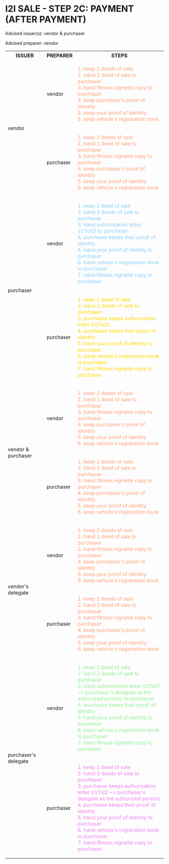 # I2I SALE - STEP 2C: PAYMENT (AFTER PAYMENT)

Advised issuer(s): vendor & purchaser

Advised preparer: vendor

<table>
  <tr>
    <th>ISSUER</th>
    <th>PREPARER</th>
    <th>STEPS</th>
  </tr>

  <tr>
    <!-- ISSUER: vendor -->
    <!-- PREPARER: vendor -->
    <td rowspan="2">vendor</td>
    <td>vendor</td>
    <td style="color: lightsalmon;">
      <ol style="padding: 0; list-style-position: inside;">
        <li>keep 2 deeds of sale</li>
        <li>hand 1 deed of sale to purchaser</li>
        <li>hand fitness vignette copy to purchaser</li>
        <li>keep purchaser's proof of identity</li>
        <li>keep your proof of identity</li>
        <li>keep vehicle's registration book</li>
      </ol>
    </td>
  </tr>
  <tr>
    <!-- ISSUER: vendor -->
    <!-- PREPARER: purchaser -->
    <td>purchaser</td>
    <td style="color: lightsalmon;">
      <ol style="padding: 0; list-style-position: inside;">
        <li>keep 2 deeds of sale</li>
        <li>hand 1 deed of sale to purchaser</li>
        <li>hand fitness vignette copy to purchaser</li>
        <li>keep purchaser's proof of identity</li>
        <li>keep your proof of identity</li>
        <li>keep vehicle's registration book</li>
      </ol>
    </td>
  </tr>

  <tr>
    <!-- ISSUER: purchaser -->
    <!-- PREPARER: vendor -->
    <td rowspan="2">purchaser</td>
    <td>vendor</td>
    <td style="color: lightskyblue;">
      <ol style="padding: 0; list-style-position: inside;">
        <li>keep 1 deed of sale</li>
        <li>hand 2 deeds of sale to purchaser</li>
        <li>hand authorization letter (i1ToI2) to purchaser</li>
        <li>purchaser keeps their proof of identity</li>
        <li>hand your proof of identity to purchaser</li>
        <li>hand vehicle's registration book to purchaser</li>
        <li>hand fitness vignette copy to purchaser</li>
      </ol>
    </td>
  </tr>
  <tr>
    <!-- ISSUER: purchaser -->
    <!-- PREPARER: purchaser -->
    <td>purchaser</td>
    <td style="color: gold;">
      <ol style="padding: 0; list-style-position: inside;">
        <li>keep 1 deed of sale</li>
        <li>hand 2 deeds of sale to purchaser</li>
        <li>purchaser keeps authorization letter (i1ToI2)</li>
        <li>purchaser keeps their proof of identity</li>
        <li>hand your proof of identity to purchaser</li>
        <li>hand vehicle's registration book to purchaser</li>
        <li>hand fitness vignette copy to purchaser</li>
      </ol>
    </td>
  </tr>

  <tr>
    <!-- ISSUER: vendor & purchaser -->
    <!-- PREPARER: vendor -->
    <td rowspan="2">vendor & purchaser</td>
    <td>vendor</td>
    <td style="color: lightsalmon;">
      <ol style="padding: 0; list-style-position: inside;">
        <li>keep 2 deeds of sale</li>
        <li>hand 1 deed of sale to purchaser</li>
        <li>hand fitness vignette copy to purchaser</li>
        <li>keep purchaser's proof of identity</li>
        <li>keep your proof of identity</li>
        <li>keep vehicle's registration book</li>
      </ol>
    </td>
  </tr>
  <tr>
    <!-- ISSUER: vendor & purchaser -->
    <!-- PREPARER: purchaser -->
    <td>purchaser</td>
    <td style="color: lightsalmon;">
      <ol style="padding: 0; list-style-position: inside;">
        <li>keep 2 deeds of sale</li>
        <li>hand 1 deed of sale to purchaser</li>
        <li>hand fitness vignette copy to purchaser</li>
        <li>keep purchaser's proof of identity</li>
        <li>keep your proof of identity</li>
        <li>keep vehicle's registration book</li>
      </ol>
    </td>
  </tr>

  <tr>
    <!-- ISSUER: vendor's delegate -->
    <!-- PREPARER: vendor -->
    <td rowspan="2">vendor's delegate</td>
    <td>vendor</td>
    <td style="color: lightsalmon;">
      <ol style="padding: 0; list-style-position: inside;">
        <li>keep 2 deeds of sale</li>
        <li>hand 1 deed of sale to purchaser</li>
        <li>hand fitness vignette copy to purchaser</li>
        <li>keep purchaser's proof of identity</li>
        <li>keep your proof of identity</li>
        <li>keep vehicle's registration book</li>
      </ol>
    </td>
  </tr>
  <tr>
    <!-- ISSUER: vendor's delegate -->
    <!-- PREPARER: purchaser -->
    <td>purchaser</td>
    <td style="color: lightsalmon;">
      <ol style="padding: 0; list-style-position: inside;">
        <li>keep 2 deeds of sale</li>
        <li>hand 1 deed of sale to purchaser</li>
        <li>hand fitness vignette copy to purchaser</li>
        <li>keep purchaser's proof of identity</li>
        <li>keep your proof of identity</li>
        <li>keep vehicle's registration book</li>
      </ol>
    </td>
  </tr>

  <tr>
    <!-- ISSUER: purchaser's delegate -->
    <!-- PREPARER: vendor -->
    <td rowspan="2">purchaser's delegate</td>
    <td>vendor</td>
    <td style="color: lightgreen;">
      <ol style="padding: 0; list-style-position: inside;">
        <li>keep 1 deed of sale</li>
        <li>hand 2 deeds of sale to purchaser</li>
        <li>hand authorization letter (i1ToI2 ~> purchaser's delegate as the authorized person) to purchaser</li>
        <li>purchaser keeps their proof of identity</li>
        <li>hand your proof of identity to purchaser</li>
        <li>hand vehicle's registration book to purchaser</li>
        <li>hand fitness vignette copy to purchaser</li>
      </ol>
    </td>
  </tr>
  <tr>
    <!-- ISSUER: purchaser's delegate -->
    <!-- PREPARER: purchaser -->
    <td>purchaser</td>
    <td style="color: violet;">
      <ol style="padding: 0; list-style-position: inside;">
        <li>keep 1 deed of sale</li>
        <li>hand 2 deeds of sale to purchaser</li>
        <li>purchaser keeps authorization letter (i1ToI2 ~> purchaser's delegate as the authorized person)</li>
        <li>purchaser keeps their proof of identity</li>
        <li>hand your proof of identity to purchaser</li>
        <li>hand vehicle's registration book to purchaser</li>
        <li>hand fitness vignette copy to purchaser</li>
      </ol>
    </td>
  </tr>
</table>
